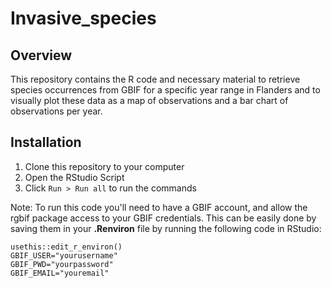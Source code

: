 # Invasive_species

## Overview
This repository contains the R code and necessary material to retrieve species occurrences from GBIF for a specific year range in Flanders and to visually plot these data as a map of observations and a bar chart of observations per year.

## Installation

1. Clone this repository to your computer
2. Open the RStudio Script
3. Click `Run > Run all` to run the commands

Note: To run this code you'll need to have a GBIF account, and allow the rgbif package access 
to your GBIF credentials. This can be easily done by saving them in your **.Renviron** file by running 
the following code in RStudio:

```install.packages("usethis")  
usethis::edit_r_environ()  
GBIF_USER="yourusername"  
GBIF_PWD="yourpassword"  
GBIF_EMAIL="youremail"

